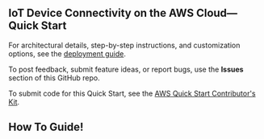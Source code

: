 ## IoT Device Connectivity on the AWS Cloud—Quick Start

For architectural details, step-by-step instructions, and customization options, see the [deployment guide](https://aws-quickstart.github.io/quickstart-iot-device-connectivity/).

To post feedback, submit feature ideas, or report bugs, use the **Issues** section of this GitHub repo. 

To submit code for this Quick Start, see the [AWS Quick Start Contributor's Kit](https://aws-quickstart.github.io/).

## How To Guide!
